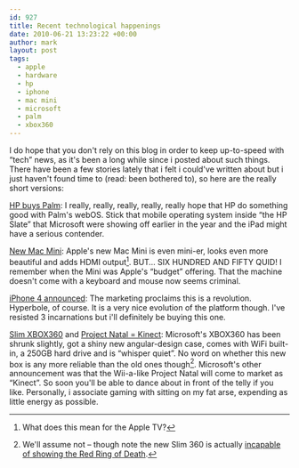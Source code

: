 ```yaml
---
id: 927
title: Recent technological happenings
date: 2010-06-21 13:23:22 +00:00
author: mark
layout: post
tags:
  - apple
  - hardware
  - hp
  - iphone
  - mac mini
  - microsoft
  - palm
  - xbox360
---
```

I do hope that you don't rely on this blog in order to keep up-to-speed with &#8220;tech&#8221; news, as it's been a long while since i posted about such things. There have been a few stories lately that i felt i could've written about but i just haven't found time to (read: been bothered to), so here are the really short versions:

[HP buys Palm](http://www.engadget.com/2010/04/28/hp-buys-palm/): I really, really, really, really, really hope that HP do something good with Palm's webOS. Stick that mobile operating system inside &#8220;the HP Slate&#8221; that Microsoft were showing off earlier in the year and the iPad might have a serious contender.

[New Mac Mini](http://www.reghardware.com/2010/06/15/apple_mac_mini/): Apple's new Mac Mini is even mini-er, looks even more beautiful and adds HDMI output[^fn-whattv]. BUT&#8230; SIX HUNDRED AND FIFTY QUID! I remember when the Mini was Apple's &#8220;budget&#8221; offering. That the machine doesn't come with a keyboard and mouse now seems criminal.

[iPhone 4 announced](http://www.macrumors.com/2010/06/07/apple-announces-iphone-4-with-retina-display-hd-video-recording-more/): The marketing proclaims this is a revolution. Hyperbole, of course. It is a very nice evolution of the platform though. I've resisted 3 incarnations but i'll definitely be buying this one.

[Slim XBOX360](http://www.reghardware.com/2010/06/14/xbox_and_kinect/) and [Project Natal = Kinect](http://www.reghardware.com/2010/06/14/microsoft_xbox_natal_kinect/): Microsoft's XBOX360 has been shrunk slightly, got a shiny new angular-design case, comes with WiFi built-in, a 250GB hard drive and is &#8220;whisper quiet&#8221;. No word on whether this new box is any more reliable than the old ones though[^fn-probablynot]. Microsoft's other announcement was that the Wii-a-like Project Natal will come to market as &#8220;Kinect&#8221;. So soon you'll be able to dance about in front of the telly if you like. Personally, i associate gaming with sitting on my fat arse, expending as little energy as possible.

[^fn-whattv]: What does this mean for the Apple TV?

[^fn-probablynot]: We'll assume not &#8211; though note the new Slim 360 is actually [incapable of showing the Red Ring of Death](http://www.engadget.com/2010/06/16/new-xbox-360-loses-ability-to-flash-a-red-ring-can-still-probab/).
